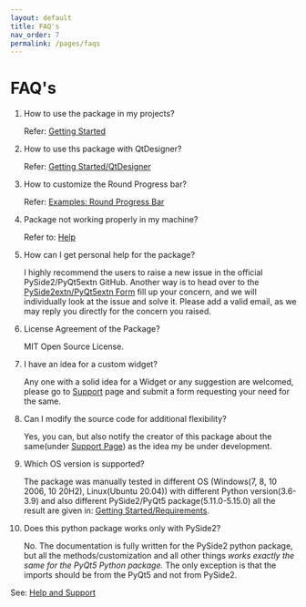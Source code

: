 ```yaml
---
layout: default
title: FAQ's
nav_order: 7
permalink: /pages/faqs
---
```


# FAQ's

1. How to use the package in my projects?

   Refer: [Getting Started](https://anjalp.github.io/PySide2extn/pages/faqs)

2. How to use ths package with QtDesigner?

   Refer: [Getting Started/QtDesigner](https://anjalp.github.io/PySide2extn/pages/get_started#using-with-qtdesigner)

3. How to customize the Round Progress bar?

   Refer: [Examples: Round Progress Bar](https://anjalp.github.io/PySide2extn/pages/examples/rpbExamples)

4. Package not working properly in my machine?

   Refer to: [Help](https://anjalp.github.io/PySide2extn/pages/help&support#help)

5. How can I get personal help for the package?

   I highly recommend the users to raise a new issue in the official PySide2/PyQt5extn GitHub. Another way is to head over to the [PySide2extn/PyQt5extn Form](https://forms.gle/yfKVK85sLLMJMCfJA) fill up your concern, and we will individually look at the issue and solve it. Please add a valid email, as we may reply you directly for the concern you raised.

6. License Agreement of the Package?

   MIT Open Source License.

7. I have an idea for a custom widget?

   Any one with a solid idea for a Widget or any suggestion are welcomed, please go to [Support](https://anjalp.github.io/PySide2extn/pages/help&support#support) page and submit a form requesting your need for the same.

8. Can I modify the source code for additional flexibility?

   Yes, you can, but also notify the creator of this package about the same(under [Support Page](https://anjalp.github.io/PySide2extn/pages/help&support#support)) as the idea my be under development.

9. Which OS version is supported?

   The package was manually tested in different OS (Windows(7, 8, 10 2006, 10 20H2), Linux(Ubuntu 20.04)) with different Python version(3.6-3.9) and also different PySide2/PyQt5 package(5.11.0-5.15.0) all the result are given in: [Getting Started/Requirements](https://anjalp.github.io/PySide2extn/pages/get_started#requirements).

10. Does this python package works only with PySide2?

    No. The documentation is fully written for the PySide2 python package, but all the methods/customization and all other things *works exactly the same for the PyQt5 Python package.* The only exception is that the imports should be from the PyQt5 and not from PySide2. 

    

See: [Help and Support](help&support)